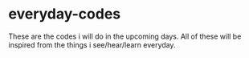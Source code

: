 # everyday-codes
These are the codes i will do in the upcoming days. All of these will be inspired from the things i see/hear/learn everyday.
